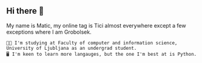 ## Hi there 👋

My name is Matic, my online tag is Tici almost everywhere except a few exceptions where I am Grobolsek.

    👨‍🎓 I'm studying at Faculty of computer and information science, University of Ljubljana as an undergrad student.
    🖥 I'm keen to learn more langauges, but the one I'm best at is Python.
